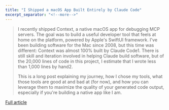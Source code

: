 ```yaml
---
title: "I Shipped a macOS App Built Entirely by Claude Code"
excerpt_separator: "<!--more-->"
---
```


> I recently shipped Context, a native macOS app for debugging MCP servers. The goal was to build a useful developer tool that feels at home on the platform, powered by Apple's SwiftUI framework. I've been building software for the Mac since 2008, but this time was different: Context was almost 100% built by Claude Code1. There is still skill and iteration involved in helping Claude build software, but of the 20,000 lines of code in this project, I estimate that I wrote less than 1,000 lines by hand2.
> 
> This is a long post explaining my journey, how I chose my tools, what those tools are good at and bad at (for now), and how you can leverage them to maximize the quality of your generated code output, especially if you're building a native app like I am.

[Full article](https://www.indragie.com/blog/i-shipped-a-macos-app-built-entirely-by-claude-code)